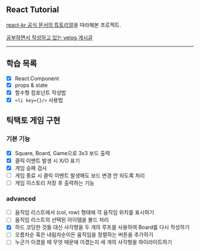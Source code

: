 ## React Tutorial

[react-kr 공식 문서의 튜토리얼](https://reactjs-kr.firebaseapp.com/tutorial/tutorial.html)을 따라해본 프로젝트.

[공부하면서 작성하고 있는 velog 게시글](https://velog.io/@minjeong-dev/React-튜토리얼-도전기-Angular만-써본-개발자가)

---
## 학습 목록

- [x] React.Component
- [x] props & state
- [x] 함수형 컴포넌트 작성법
- [x] ```<li key={}/>``` 사용법

## 틱택토 게임 구현

### 기본 기능
- [x] Square, Board, Game으로 3x3 보드 출력
- [x] 클릭 이벤트 발생 시 X/O 표기
- [x] 게임 승패 검사
- [ ] 게임 종료 시 클릭 이벤트 발생해도 보드 변경 안 되도록 처리
- [ ] 게임 히스토리 저장 후 출력하는 기능

### advanced
- [ ] 움직임 리스트에서 (col, row) 형태에 각 움직임 위치를 표시하기
- [ ] 움직임 리스트의 선택된 아이템을 볼드 처리
- [x] 하드 코딩한 것들 대신 사각형을 두 개의 루프를 사용하여 Board를 다시 작성하기
- [ ] 오름차순 혹은 내림차순이든 움직임을 정렬하는 버튼을 추가하기
- [ ] 누군가 이겼을 때 무엇 때문에 이겼는지 세 개의 사각형을 하이라이트하기